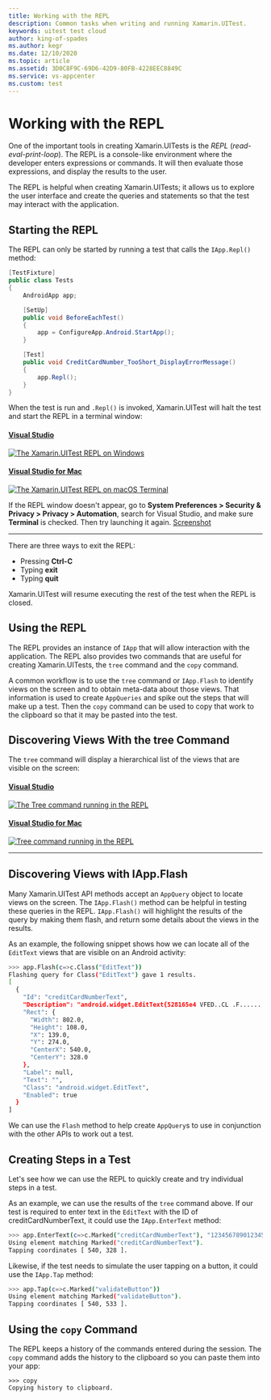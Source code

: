 ```yaml
---
title: Working with the REPL
description: Common tasks when writing and running Xamarin.UITest.
keywords: uitest test cloud
author: king-of-spades
ms.author: kegr
ms.date: 12/10/2020
ms.topic: article
ms.assetid: 3D0C8F9C-69D6-42D9-80FB-4228EEC8849C
ms.service: vs-appcenter
ms.custom: test
---
```


# Working with the REPL
One of the important tools in creating Xamarin.UITests is the *REPL* (*read-eval-print-loop*). The REPL is a console-like environment where the developer enters expressions or commands. It will then evaluate those expressions, and display the results to the user.

The REPL is helpful when creating Xamarin.UITests; it allows us to explore the user interface and create the queries and statements so that the test may interact with the application.

## Starting the REPL
The REPL can only be started by running a test that calls the `IApp.Repl()` method:

```csharp
[TestFixture]
public class Tests
{
    AndroidApp app;

    [SetUp]
    public void BeforeEachTest()
    {
        app = ConfigureApp.Android.StartApp();
    }

    [Test]
    public void CreditCardNumber_TooShort_DisplayErrorMessage()
    {
        app.Repl();
    }
}
```

When the test is run and `.Repl()` is invoked, Xamarin.UITest will halt the test and start the REPL in a terminal window:


#### [Visual Studio](#tab/vswin/)
[ ![The Xamarin.UITest REPL on Windows](./images/repl-01-vs-sml.png)](./images/repl-01-vs.png#lightbox)


#### [Visual Studio for Mac](#tab/vsmac/)
[![The Xamarin.UITest REPL on macOS Terminal](./images/repl-02-xs-sml.png)](./images/repl-02-xs.png#lightbox)

If the REPL window doesn't appear, go to **System Preferences > Security & Privacy > Privacy > Automation**, search for Visual Studio, and make sure **Terminal** is checked. Then try launching it again. [Screenshot](./images/repl-permission.png#lightbox)

* * *

There are three ways to exit the REPL:

* Pressing **Ctrl-C**
* Typing **exit**
* Typing **quit**

Xamarin.UITest will resume executing the rest of the test when the REPL is closed.

## Using the REPL
The REPL provides an instance of `IApp` that will allow interaction with the application. The REPL also provides two commands that are useful for creating Xamarin.UITests, the `tree` command and the `copy` command.

A common workflow is to use the `tree` command or `IApp.Flash` to identify views on the screen and to obtain meta-data about those views. That information is used to create `AppQueries` and spike out the steps that will make up a test. Then the `copy` command can be used to copy that work to the clipboard so that it may be pasted into the test.

## Discovering Views With the tree Command
The `tree` command will display a hierarchical list of the views that are visible on the screen: 

#### [Visual Studio](#tab/vswin/)
[ ![The Tree command running in the REPL](./images/repl-02-vs-sml.png)](./images/repl-02-vs.png#lightbox)


#### [Visual Studio for Mac](#tab/vsmac/)
[ ![Tree command running in the REPL](./images/repl-02-xs-sml.png)](./images/repl-02-xs.png#lightbox)

* * *

## Discovering Views with IApp.Flash
Many Xamarin.UITest API methods accept an `AppQuery` object to locate views on the screen. The `IApp.Flash()` method can be helpful in testing these queries in the REPL. `IApp.Flash()` will highlight the results of the query by making them flash, and return some details about the views in the results.

As an example, the following snippet shows how we can locate all of the `EditText` views that are visible on an Android activity:

```bash
>>> app.Flash(c=>c.Class("EditText"))                               
Flashing query for Class("EditText") gave 1 results.
[
  {
    "Id": "creditCardNumberText",
    "Description": "android.widget.EditText{528165e4 VFED..CL .F...... 139,70-941,178 #7f050001 app:id/creditCardNumberText}",
    "Rect": {
      "Width": 802.0,
      "Height": 108.0,
      "X": 139.0,
      "Y": 274.0,
      "CenterX": 540.0,
      "CenterY": 328.0
    },
    "Label": null,
    "Text": "",
    "Class": "android.widget.EditText",
    "Enabled": true
  }
]
```

We can use the `Flash` method to help create `AppQuery`s to use in conjunction with the other APIs to work out a test.

## Creating Steps in a Test
Let's see how we can use the REPL to quickly create and try individual steps in a test.

As an example, we can use the results of the `tree` command above. If our test is required to enter text in the `EditText` with the ID of <span class="uiitem">creditCardNumberText</span>, it could use the `IApp.EnterText` method:

```bash
>>> app.EnterText(c=>c.Marked("creditCardNumberText"), "1234567890123456")
Using element matching Marked("creditCardNumberText").
Tapping coordinates [ 540, 328 ].
```

Likewise, if the test needs to simulate the user tapping on a button, it could use the `IApp.Tap` method:

```bash
>>> app.Tap(c=>c.Marked("validateButton"))
Using element matching Marked("validateButton").
Tapping coordinates [ 540, 533 ]. 
```

## Using the `copy` Command
The REPL keeps a history of the commands entered during the session. The `copy` command adds the history to the clipboard so you can paste them into your app:

```text
>>> copy
Copying history to clipboard.
```